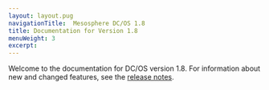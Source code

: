 ```yaml
---
layout: layout.pug
navigationTitle:  Mesosphere DC/OS 1.8
title: Documentation for Version 1.8
menuWeight: 3
excerpt:
---
```



Welcome to the documentation for DC/OS version 1.8. For information about new and changed features, see the [release notes](/1.8/administration/release-notes/).
